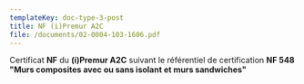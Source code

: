 ```yaml
---
templateKey: doc-type-3-post
title: NF (i)Premur A2C
file: /documents/02-0004-103-1606.pdf
---
```

C﻿ertificat **NF** du **(i)Premur A2C** suivant le référentiel de certification **NF 548 "Murs composites avec ou sans isolant et murs sandwiches"**